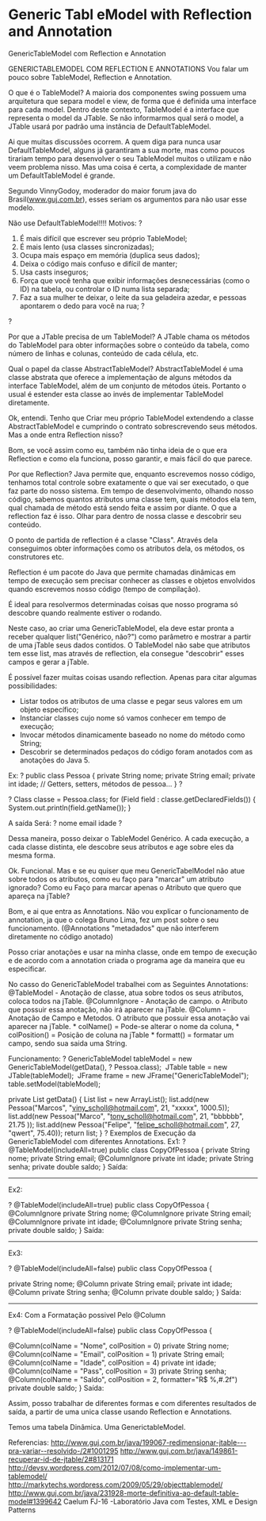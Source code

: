 Generic Tabl eModel with Reflection and Annotation
====
GenericTableModel com Reflection e Annotation

GENERICTABLEMODEL COM REFLECTION E ANNOTATIONS
Vou falar um pouco sobre TableModel, Reflection e Annotation.

O que é o TableModel? 
A maioria dos componentes swing possuem uma arquitetura que separa model e view, de forma que é definida uma interface para cada model. Dentro deste contexto, TableModel é a interface que representa o model da JTable. Se não informarmos qual será o model, a JTable usará por padrão uma instância de DefaultTableModel.

Ai que muitas discussões ocorrem. A quem diga para nunca usar DefaultTableModel, alguns já garantiram a sua morte, mas como poucos tirariam tempo para desenvolver o seu TableModel muitos o utilizam e não veem problema nisso. Mas uma coisa é certa, a complexidade de manter um DefaultTableModel é grande.  

Segundo VinnyGodoy, moderador do maior forum java do Brasil(www.guj.com.br), esses seriam os argumentos para não usar esse modelo.

Não use DefaultTableModel!!!!
Motivos: 
?
1. É mais difícil que escrever seu próprio TableModel;
2. É mais lento (usa classes sincronizadas);
3. Ocupa mais espaço em memória (duplica seus dados);
4. Deixa o código mais confuso e difícil de manter;
5. Usa casts inseguros;
6. Força que você tenha que exibir informações desnecessárias (como o ID) na tabela, ou controlar o ID numa lista separada;
7. Faz a sua mulher te deixar, o leite da sua geladeira azedar, e pessoas apontarem o dedo para você na rua;
?
 
?
 
Por que a JTable precisa de um TableModel?
A JTable chama os métodos do TableModel para obter informações sobre o conteúdo da tabela, como número de linhas e colunas, conteúdo de cada célula, etc.

Qual o papel da classe AbstractTableModel? 
AbstractTableModel é uma classe abstrata que oferece a implementação de alguns métodos da interface TableModel, além de um conjunto de métodos úteis. Portanto o usual é estender esta classe ao invés de implementar TableModel diretamente.

Ok, entendi. Tenho que Criar meu próprio TableModel extendendo a classe AbstractTableModel e cumprindo o contrato sobrescrevendo seus métodos. Mas a onde entra Reflection nisso?

Bom, se você assim como eu, também não tinha ideia de o que era Reflection e como ela funciona, posso garantir, e mais fácil do que parece.

Por que Reflection? 
Java permite que, enquanto escrevemos nosso código, tenhamos total controle sobre exatamente o que vai ser executado, o que faz parte do nosso sistema.
Em tempo de desenvolvimento, olhando nosso código, sabemos quantos atributos uma classe tem, quais métodos ela tem, qual chamada de método está sendo feita e assim por diante.
O que a reflection faz é isso. Olhar para dentro de nossa classe e descobrir seu conteúdo.

O ponto de partida de reflection é a classe "Class".
Através dela conseguimos obter informações como os atributos dela, os métodos, os construtores etc.

Reflection é um pacote do Java que permite chamadas dinâmicas em tempo de execução sem precisar conhecer as classes e objetos envolvidos quando escrevemos nosso código (tempo de compilação).

É ideal para resolvermos determinadas coisas que nosso programa só descobre quando realmente estiver o rodando.

Neste caso, ao criar uma GenericTableModel, ela deve estar pronta a receber qualquer list("Genérico, não?") como parâmetro e mostrar a partir de uma jTable seus dados contidos.
O TableModel não sabe que atributos tem esse list, mas através de reflection, ela consegue "descobrir" esses campos e gerar a jTable.

É possível fazer muitas coisas usando reflection. Apenas para citar algumas possibilidades:
* Listar todos os atributos de uma classe e pegar seus valores em um objeto específico;
* Instanciar classes cujo nome só vamos conhecer em tempo de execução;
* Invocar métodos dinamicamente baseado no nome do método como String;
* Descobrir se determinados pedaços do código foram anotados com as anotações do Java 5.

Ex: 
?
public class Pessoa {
 private String nome;
 private String email;
 private int idade;
 // Getters, setters, métodos de pessoa...
}
?
 
?
Class<pessoa> classe = Pessoa.class;
for (Field field : classe.getDeclaredFields()) {
System.out.println(field.getName());
}</pessoa>

A saída Será: 
?
nome
email
idade
?
 
Dessa maneira, posso deixar o TableModel Genérico.
A cada execução, a cada classe distinta, ele descobre seus atributos e age sobre eles da mesma forma. 

Ok. Funcional. Mas e se eu quiser que meu GenericTabelModel não atue sobre todos os atributos, como eu faço para "marcar" um atributo ignorado? Como eu Faço para marcar apenas o Atributo que quero que apareça na jTable?

Bom, e ai que entra as Annotations. 
Não vou explicar o funcionamento de annotation, ja que o colega Bruno Lima, fez um post sobre o seu funcionamento. (@Annotations "metadados" que não interferem diretamente no código anotado) 

Posso criar anotações e usar na minha classe, onde em tempo de execução e de acordo com a annotation criada o programa age da maneira que eu especificar. 

No casso do GenericTableModel trabalhei com as Seguintes Annotations: 
@TableModel - Anotação de classe, atua sobre todos os seus atributos, coloca todos na jTable.
@ColumnIgnore - Anotação de campo. o Atributo que possuir essa anotação, não irá aparecer na jTable.
@Column - Anotação de Campo e Metodos. O atributo que possuir essa anotação vai aparecer na jTable.     * colName() = Pode-se alterar o nome da coluna, 
    * colPosition() = Posição de coluna na jTable 
    * formatt() = formatar um campo, sendo sua saida uma String. 


Funcionamento: 
?
GenericTableModel tableModel = new GenericTableModel(getData(), 
?
            Pessoa.class);
<span class="Apple-tab-span" style="white-space: pre;"> </span>JTable table = new JTable(tableModel);
<span class="Apple-tab-span" style="white-space: pre;"> </span>JFrame frame = new JFrame("GenericTableModel");
<span class="Apple-tab-span" style="white-space: pre;"> </span>table.setModel(tableModel);
 
 
 
private List<copyofpessoa> getData() {
List<pessoa> list = new ArrayList<pessoa>();
list.add(new Pessoa("Marcos", "viny_scholl@hotmail.com", 21, "xxxxx", 1000.5));
list.add(new Pessoa("Marco", "tony_scholl@hotmail.com", 21, "bbbbbb", 21.75 ));
list.add(new Pessoa("Felipe", "felipe_scholl@hotmail.com", 27, "qwert", 75.40));
return list;
}
</pessoa></pessoa></copyofpessoa>
?
<copyofpessoa><pessoa><pessoa>
</pessoa></pessoa></copyofpessoa>
Exemplos de Execução da GenericTableModel com diferentes Annotations.
Ex1:
?
@TableModel(includeAll=true)
public class CopyOfPessoa {
 private String nome;
 private String email;
 @ColumnIgnore
 private int idade;
 private String senha;
 private double saldo;
}
Saída:  


 ----------------------------------------
Ex2:
  
?
@TableModel(includeAll=true)
public class CopyOfPessoa {
 @ColumnIgnore
 private String nome;
 @ColumnIgnore
 private String email;
 @ColumnIgnore
 private int idade;
 @ColumnIgnore
 private String senha;
 private double saldo;
}
Saída: 


----------------------------------------
Ex3:
  
?
@TableModel(includeAll=false)
public class CopyOfPessoa {
 
 private String nome;
 @Column
 private String email;
 private int idade;
 @Column
 private String senha;
 @Column
 private double saldo;
}
Saída: 


---------------------------------------- 
Ex4:
Com a Formatação possivel Pelo @Column
  
?
@TableModel(includeAll=false)
public class CopyOfPessoa {
 
 @Column(colName = "Nome", colPosition = 0)
 private String nome;
 @Column(colName = "Email", colPosition = 1)
 private String email;
 @Column(colName = "Idade", colPosition = 4)
 private int idade;
 @Column(colName = "Pass", colPosition = 3)
 private String senha;
 @Column(colName = "Saldo", colPosition = 2, formatter="R$ %,#.2f")
 private double saldo;
}
Saída: 




Assim, posso trabalhar de diferentes formas e com diferentes resultados de saída, a partir de uma unica classe usando Reflection e Annotations. 

Temos uma tabela Dinâmica. Uma GenerictableModel.

Referencias:
http://www.guj.com.br/java/199067-redimensionar-jtable---pra-variar--resolvido-/2#1001295
http://www.guj.com.br/java/149861-recuperar-id-de-jtable/2#813171
http://devsv.wordpress.com/2012/07/08/como-implementar-um-tablemodel/
http://markytechs.wordpress.com/2009/05/29/objecttablemodel/
http://www.guj.com.br/java/231928-morte-definitiva-ao-default-table-model#1399642
Caelum FJ-16 -Laboratório Java com Testes, XML e Design Patterns
